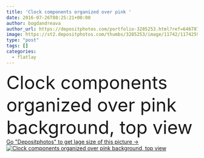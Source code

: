 ```yaml
---
title: 'Clock components organized over pink '
date: 2016-07-26T08:25:21+00:00
author: bogdandreava
author_url: https://depositphotos.com/portfolio-3285253.html?ref=64678756
image: https://st2.depositphotos.com/thumbs/3285253/image/11742/117425912/api_thumb_450.jpg?forcejpeg=true
type: "post"
tags: []
categories: 
  - flatlay
---
```

<div aling="center">
            <font size="60"> Clock components organized over pink background, top view</font>   
</div>
<div>
    <a href='https://depositphotos.com/117425912/stock-photo-clock-components-organized-over-pink.html?ref=64678756' target=_blank > Go "Depositphotos" to get lage size of this picture ->
        <img href='https://depositphotos.com/117425912/stock-photo-clock-components-organized-over-pink.html?ref=64678756' src='https://st2.depositphotos.com/3285253/11742/i/950/depositphotos_117425912-stock-photo-clock-components-organized-over-pink.jpg?forcejpeg=true' alt='Clock components organized over pink background, top view' >
    </a>
</div>
